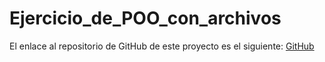 # Ejercicio_de_POO_con_archivos

El enlace al repositorio de GitHub de este proyecto es el siguiente: [GitHub](https://github.com/migueliiin/Ejercicio_de_POO_con_archivos.git)